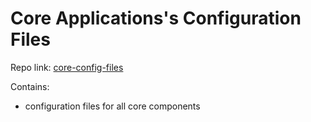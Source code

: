 # Core Applications's Configuration Files

Repo link: [core-config-files](https://bitbucket.org/softhlon/core-config-files)

Contains:

- configuration files for all core components